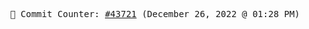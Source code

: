 <p align="center">
    <samp>
        📮 Commit Counter: <a href="https://github.com/Javascript-void0/Javascript-void0/commits/main">#43721</a> (December 26, 2022 @ 01:28 PM)
    </samp>
</p>